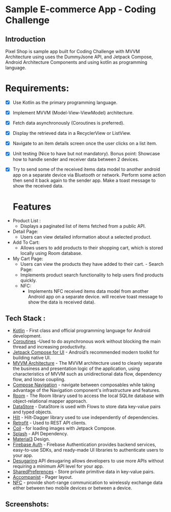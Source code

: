 # Sample E-commerce App - Coding Challenge

## Introduction
Pixel Shop is sample app built for Coding Challenge with MVVM Architecture using uses the DummyJsone API, and Jetpack Compose, Android Architecture Components and using kotlin as programming language.
  # Requirements:
  
- [x] Use Kotlin as the primary programming language.
- [x] Implement MVVM (Model-View-ViewModel) architecture.
- [x] Fetch data asynchronously (Coroutines is preferred).
- [x] Display the retrieved data in a RecyclerView or ListView.
- [x] Navigate to an item details screen once the user clicks on a list item.
- [x] Unit testing (Nice to have but not mandatory).
 Bonus point: Showcase how to handle sender and receiver data between 2 devices.
- [x] Try to send some of the received items data model to another android     app on a separate device via Bluetooth or network. 
  Perform some action then send it back again to the sender app.
  Make a toast message to show the received data.


  
   # Features

 - Product List :
    - Displays a paginated list of items fetched from a public API.
  - Detail Page:
     - Users can view detailed information about a selected product.
   - Add To Cart:
     - Allows users to add products to their shopping cart, which is stored locally using Room database.
   -  My Cart Page:
      - Users can view the products they have added to their cart.
     - Search Page:
       - Implements product search functionality to help users find products quickly.
      -  NFC:
         - Implements NFC received items data model from another Android app on a separate device. will receive toast message to show the data is  received data).
    
  ## Tech Stack :

- [Kotlin](https://kotlinlang.org/) - First class and official programming language for Android development.
- [Coroutines](https://kotlinlang.org/docs/reference/coroutines-overview.html) -Used to do asynchronous work without blocking the main thread and increasing productivity. 
- [Jetpack Compose for UI](https://developer.android.com/jetpack/compose/) - Android’s recommended modern toolkit for building native UI.
- [MVVM Architecture](https://developer.android.com/jetpack/guide) - The MVVM architecture used to cleanly separate the business and presentation logic of the application, using characteristics of MVVM such as unidirectional data flow, dependency flow, and loose coupling.
 - [Compose Navigation](https://developer.android.com/jetpack/androidx/releases/navigation) - navigate between composables while taking advantage of the Navigation component's infrastructure and features.
  - [Room](https://developer.android.com/topic/libraries/architecture/room) - The Room library used to access the local SQLite database with object-relational mapper approach.
  - [DataStore](https://developer.android.com/topic/libraries/architecture/datastore) - DataStore is used with Flows to store data key-value pairs and typed objects.
  - [Hilt](https://developer.android.com/training/dependency-injection/hilt-android) - Hilt-Dagger library used to use independently of dependencies.
- [Retrofit](https://github.com/square/retrofit) - Used to REST API clients.
- [Coil](https://coil-kt.github.io/coil/compose/) - for loading images with Jetpack Compose.
- [Splash](https://developer.android.com/develop/ui/views/launch/splash-screen#splash-screen-resources) - API Dependency.
-  [Material3](https://m3.material.io/)  Design.
- [Firebase Auth](https://firebase.google.com/docs/auth/android/start) - Firebase Authentication provides backend services, easy-to-use SDKs, and ready-made UI libraries to authenticate users to your app.
-  [Desugaring](https://developer.android.com/studio/write/java8-support-table
)  API desugaring allows developers to use more APIs without requiring a minimum API level for your app.
-  [SharedPreferences](https://developer.android.com/training/data-storage/shared-preferences) - Store private primitive data in key-value pairs.
- [Accompanist](https://google.github.io/accompanist/pager/) - Pager layout.
- [NFC](https://developer.android.com/develop/connectivity/nfc/nfc) - provide short-range communication to wirelessly exchange data either between two mobile devices or between a device.
 ## Screenshots: 





 





   
   
